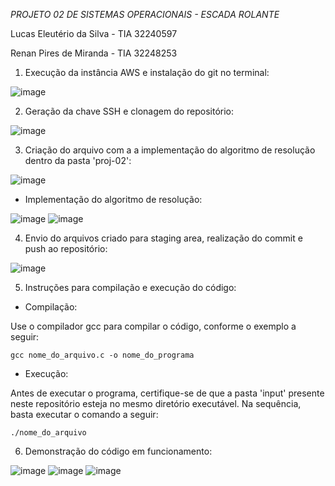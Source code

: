 *PROJETO 02 DE SISTEMAS OPERACIONAIS - ESCADA ROLANTE*

Lucas Eleutério da Silva - TIA 32240597

Renan Pires de Miranda - TIA 32248253

  1.  Execução da instância AWS e instalação do git no terminal:

  ![image](https://github.com/renanpmiranda/lab-so/assets/111312320/dc812497-36c5-4fe1-a26b-d2fc053fa355)

  2.  Geração da chave SSH e clonagem do repositório:

  ![image](https://github.com/renanpmiranda/lab-so/assets/111312320/bbb26097-007c-4b5f-9642-2b7da92ab032)

  3.  Criação do arquivo com a a implementação do algoritmo de resolução dentro da pasta 'proj-02':

  ![image](https://github.com/renanpmiranda/lab-so/assets/111312320/0fb996b2-2fa2-401c-bb86-28cce4228d76)

  - Implementação do algoritmo de resolução:

  ![image](https://github.com/renanpmiranda/lab-so/assets/111312320/6f7fe275-d346-4725-a1e1-3739c218e4ea)
  ![image](https://github.com/renanpmiranda/lab-so/assets/111312320/302b82f8-fa65-4c2e-8d8a-f02d6ba910b9)

  4.  Envio do arquivos criado para staging area, realização do commit e push ao repositório:

  ![image](https://github.com/renanpmiranda/lab-so/assets/111312320/f911d596-5b45-4548-a726-3f1cf6ae7957)

  5.  Instruções para compilação e execução do código:

   - Compilação:
    
Use o compilador gcc para compilar o código, conforme o exemplo a seguir:

    gcc nome_do_arquivo.c -o nome_do_programa

  - Execução:

Antes de executar o programa, certifique-se de que a pasta 'input' presente neste repositório esteja no mesmo diretório executável. Na sequência, basta executar o comando a seguir:

    ./nome_do_arquivo

  6.  Demonstração do código em funcionamento:

  ![image](https://github.com/renanpmiranda/lab-so/assets/111312320/4fd7990c-5c94-4d26-852b-bd524e28e880)
  ![image](https://github.com/renanpmiranda/lab-so/assets/111312320/4da7a7a8-ce56-47c6-920e-44b265a35abd)
  ![image](https://github.com/renanpmiranda/lab-so/assets/111312320/e2275725-d144-4b5d-8fd3-f239ea39908f)






